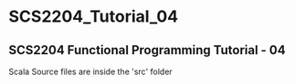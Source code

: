 # SCS2204_Tutorial_04
## SCS2204 Functional Programming Tutorial - 04

Scala Source files are inside the 'src' folder
